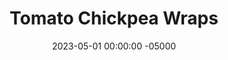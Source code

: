 ---
layout: post
title:  "Tomato Chickpea Wraps"
date:   2023-05-01 00:00:00 -05000
categories: 
- Recipes
- Meatless
permalink: /recipes/chickpea-wrap
image: /assets/Food/Meatless/Chickpea Wrap/chickpea-wrap.jpg
ing: chickpeawrap-ing
facts: chickpeawrap-facts
Prep: 5
Rest: 
Cook: 40
Source1: https://www.youtube.com/watch?v=iKMI1xkU_oo
Source2: 
tags: 
- chana masala
- tortilla
- wrap
- sandwich
- tomato
- chickpea
- garbanzo
- bean
- curry
- indian
- rice
Description: These tomato chickpea wraps are inspired by Indian Chana Masala, but made much simpler and easier for you to easily make for yourself for a weekday lunch. Serve on a tortilla, like my <a href="tortilla">Oat-Wheat Tortillas</a>, or with a side of rice.
Instructions: 
- Cook the rice in a medium pot according to directions, about 25 minutes. Or serve with tortillas instead<br><br>

- Meanwhile, dice onions small and add it to 12” pan with some oil, salt, and minced garlic.  Cook over medium heat for 5 minutes, covered<br><br>

- Pour in the tomatoes and chilies. Drain and rinse the chickpeas, and dump those in too. Season with paprika, garlic powder, onion powder, and black pepper<br><br>

- Pour some water in the cans of peppers/tomatoes, about halfway up the cans, and rinse them out into the pan, enough to slightly cover all the food<br><br>

- Let simmer on medium for 25 minutes until thickened, uncovered<br><br>

- Squeeze in some lemon juice and dash in some red pepper flakes. Taste for salt if needed. Serve over rice or in a tortilla
---